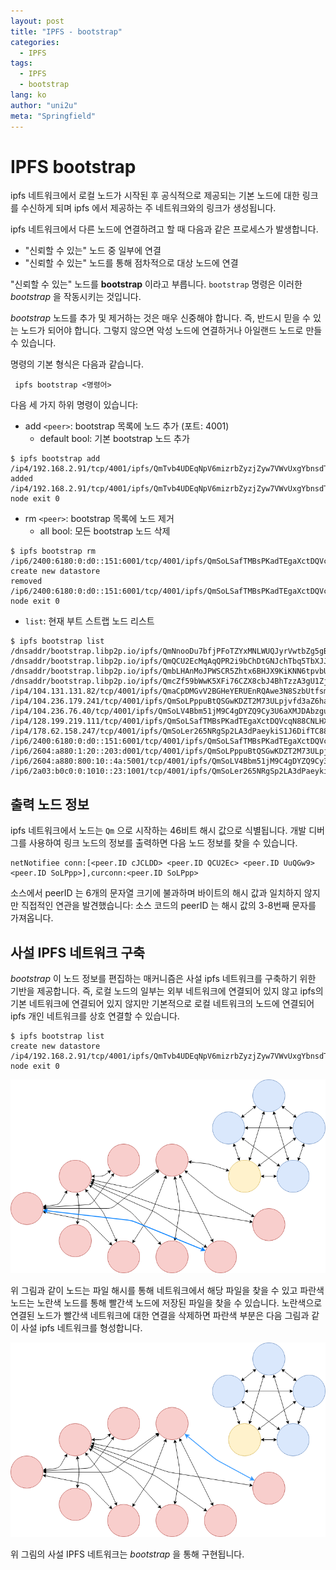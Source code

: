 ```yaml
---
layout: post
title: "IPFS - bootstrap"
categories:
  - IPFS
tags:
  - IPFS
  - bootstrap
lang: ko
author: "uni2u"
meta: "Springfield"
---
```


# IPFS bootstrap

ipfs 네트워크에서 로컬 노드가 시작된 후 공식적으로 제공되는 기본 노드에 대한 링크를 수신하게 되며 ipfs 에서 제공하는 주 네트워크와의 링크가 생성됩니다.

ipfs 네트워크에서 다른 노드에 연결하려고 할 때 다음과 같은 프로세스가 발생합니다.

- "신뢰할 수 있는" 노드 중 일부에 연결
- "신뢰할 수 있는" 노드를 통해 점차적으로 대상 노드에 연결

"신뢰할 수 있는" 노드를 **bootstrap** 이라고 부릅니다. `bootstrap` 명령은 이러한 _bootstrap_ 을 작동시키는 것입니다.

_bootstrap_ 노드를 추가 및 제거하는 것은 매우 신중해야 합니다. 즉, 반드시 믿을 수 있는 노드가 되어야 합니다. 그렇지 않으면 악성 노드에 연결하거나 아일랜드 노드로 만들 수 있습니다.

명령의 기본 형식은 다음과 같습니다.

```
 ipfs bootstrap <명령어>
```

다음 세 가지 하위 명령이 있습니다:

- add `<peer>`: bootstrap 목록에 노드 추가 (포트: 4001)
  - default bool: 기본 bootstrap 노드 추가

```
$ ipfs bootstrap add /ip4/192.168.2.91/tcp/4001/ipfs/QmTvb4UDEqNpV6mizrbZyzjZyw7VWvUxgYbnsdTrFSXKYV
added /ip4/192.168.2.91/tcp/4001/ipfs/QmTvb4UDEqNpV6mizrbZyzjZyw7VWvUxgYbnsdTrFSXKYV
node exit 0
```

- rm `<peer>`: bootstrap 목록에 노드 제거
  - all bool: 모든 bootstrap 노드 삭제

```
$ ipfs bootstrap rm  
/ip6/2400:6180:0:d0::151:6001/tcp/4001/ipfs/QmSoLSafTMBsPKadTEgaXctDQVcqN88CNLHXMkTNwMKPnu
create new datastore
removed /ip6/2400:6180:0:d0::151:6001/tcp/4001/ipfs/QmSoLSafTMBsPKadTEgaXctDQVcqN88CNLHXMkTNwMKPnu
node exit 0
```

- `list`: 현재 부트 스트랩 노드 리스트

```
$ ipfs bootstrap list  
/dnsaddr/bootstrap.libp2p.io/ipfs/QmNnooDu7bfjPFoTZYxMNLWUQJyrVwtbZg5gBMjTezGAJN  
/dnsaddr/bootstrap.libp2p.io/ipfs/QmQCU2EcMqAqQPR2i9bChDtGNJchTbq5TbXJJ16u19uLTa  
/dnsaddr/bootstrap.libp2p.io/ipfs/QmbLHAnMoJPWSCR5Zhtx6BHJX9KiKNN6tpvbUcqanj75Nb  
/dnsaddr/bootstrap.libp2p.io/ipfs/QmcZf59bWwK5XFi76CZX8cbJ4BhTzzA3gU1ZjYZcYW3dwt  
/ip4/104.131.131.82/tcp/4001/ipfs/QmaCpDMGvV2BGHeYERUEnRQAwe3N8SzbUtfsmvsqQLuvuJ  
/ip4/104.236.179.241/tcp/4001/ipfs/QmSoLPppuBtQSGwKDZT2M73ULpjvfd3aZ6ha4oFGL1KrGM  
/ip4/104.236.76.40/tcp/4001/ipfs/QmSoLV4Bbm51jM9C4gDYZQ9Cy3U6aXMJDAbzgu2fzaDs64  
/ip4/128.199.219.111/tcp/4001/ipfs/QmSoLSafTMBsPKadTEgaXctDQVcqN88CNLHXMkTNwMKPnu  
/ip4/178.62.158.247/tcp/4001/ipfs/QmSoLer265NRgSp2LA3dPaeykiS1J6DifTC88f5uVQKNAd  
/ip6/2400:6180:0:d0::151:6001/tcp/4001/ipfs/QmSoLSafTMBsPKadTEgaXctDQVcqN88CNLHXMkTNwMKPnu  
/ip6/2604:a880:1:20::203:d001/tcp/4001/ipfs/QmSoLPppuBtQSGwKDZT2M73ULpjvfd3aZ6ha4oFGL1KrGM  
/ip6/2604:a880:800:10::4a:5001/tcp/4001/ipfs/QmSoLV4Bbm51jM9C4gDYZQ9Cy3U6aXMJDAbzgu2fzaDs64  
/ip6/2a03:b0c0:0:1010::23:1001/tcp/4001/ipfs/QmSoLer265NRgSp2LA3dPaeykiS1J6DifTC88f5uVQKNAd
```

## 출력 노드 정보

ipfs 네트워크에서 노드는 `Qm` 으로 시작하는 46비트 해시 값으로 식별됩니다. 개발 디버그를 사용하여 링크 노드의 정보를 출력하면 다음 노드 정보를 찾을 수 있습니다.

```
netNotifiee conn:[<peer.ID cJCLDD> <peer.ID QCU2Ec> <peer.ID UuQGw9> <peer.ID SoLPpp>],curconn:<peer.ID SoLPpp>
```

소스에서 peerID 는 6개의 문자열 크기에 불과하며 바이트의 해시 값과 일치하지 않지만 직접적인 연관을 발견했습니다: 소스 코드의 peerID 는 해시 값의 3-8번째 문자를 가져옵니다.

## 사설 IPFS 네트워크 구축

_bootstrap_ 이 노드 정보를 편집하는 매커니즘은 사설 ipfs 네트워크를 구축하기 위한 기반을 제공합니다. 즉, 로컬 노드의 일부는 외부 네트워크에 연결되어 있지 않고 ipfs의 기본 네트워크에 연결되어 있지 않지만 기본적으로 로컬 네트워크의 노드에 연결되어 ipfs 개인 네트워크를 상호 연결할 수 있습니다.

```
$ ipfs bootstrap list
create new datastore
/ip4/192.168.2.91/tcp/4001/ipfs/QmTvb4UDEqNpV6mizrbZyzjZyw7VWvUxgYbnsdTrFSXKYV
node exit 0
```

![ipfs bootstrap 연동](/images/ipfs_bootstrap01.png)

위 그림과 같이 노드는 파일 해시를 통해 네트워크에서 해당 파일을 찾을 수 있고 파란색 노드는 노란색 노드를 통해 빨간색 노드에 저장된 파일을 찾을 수 있습니다. 노란색으로 연결된 노드가 빨간색 네트워크에 대한 연결을 삭제하면 파란색 부분은 다음 그림과 같이 사설 ipfs 네트워크를 형성합니다.

![ipfs bootstrap 노드 삭제](/images/ipfs_bootstrap02.png)

위 그림의 사설 IPFS 네트워크는 _bootstrap_ 을 통해 구현됩니다.
